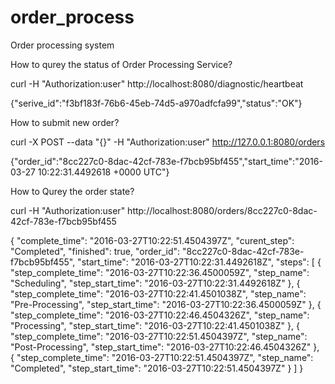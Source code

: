 # order_process
Order processing system


How to qurey the status of Order Processing Service?

curl -H "Authorization:user" http://localhost:8080/diagnostic/heartbeat

{"serive_id":"f3bf183f-76b6-45eb-74d5-a970adfcfa99","status":"OK"}


How to submit new order?

curl -X POST --data "{}" -H "Authorization:user" http://127.0.0.1:8080/orders

{"order_id":"8cc227c0-8dac-42cf-783e-f7bcb95bf455","start_time":"2016-03-27 10:22:31.4492618 +0000 UTC"}


How to Qurey the order state?

curl -H "Authorization:user" http://localhost:8080/orders/8cc227c0-8dac-42cf-783e-f7bcb95bf455

{
    "complete_time": "2016-03-27T10:22:51.4504397Z",
    "curent_step": "Completed",
    "finished": true,
    "order_id": "8cc227c0-8dac-42cf-783e-f7bcb95bf455",
    "start_time": "2016-03-27T10:22:31.4492618Z",
    "steps": [
        {
            "step_complete_time": "2016-03-27T10:22:36.4500059Z",
            "step_name": "Scheduling",
            "step_start_time": "2016-03-27T10:22:31.4492618Z"
        },
        {
            "step_complete_time": "2016-03-27T10:22:41.4501038Z",
            "step_name": "Pre-Processing",
            "step_start_time": "2016-03-27T10:22:36.4500059Z"
        },
        {
            "step_complete_time": "2016-03-27T10:22:46.4504326Z",
            "step_name": "Processing",
            "step_start_time": "2016-03-27T10:22:41.4501038Z"
        },
        {
            "step_complete_time": "2016-03-27T10:22:51.4504397Z",
            "step_name": "Post-Processing",
            "step_start_time": "2016-03-27T10:22:46.4504326Z"
        },
        {
            "step_complete_time": "2016-03-27T10:22:51.4504397Z",
            "step_name": "Completed",
            "step_start_time": "2016-03-27T10:22:51.4504397Z"
        }
    ]
}
